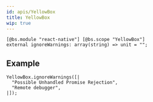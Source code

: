 ```yaml
---
id: apis/YellowBox
title: YellowBox
wip: true
---
```


```reason
[@bs.module "react-native"] [@bs.scope "YellowBox"]
external ignoreWarnings: array(string) => unit = "";

```

## Example

```reason
YellowBox.ignoreWarnings([|
  "Possible Unhandled Promise Rejection",
  "Remote debugger",
|]);
```
